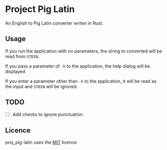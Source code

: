 # Project Pig Latin

An English to Pig Latin converter writen in Rust.

## Usage

If you run the application with no parameters, the string to converted will be read from `STDIN`.

If you pass a parameter of `-h` to the application, the help dialog will be displayed

If you enter a parameter other than `-h` to the application, it will be read as the input and `STDIN` will be ignored.

## TODO

* [ ] Add checks to ignore punctuation

## Licence

proj_pig-latin uses the [MIT](LICENCE) licence
